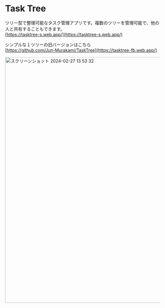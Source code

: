# Task Tree

ツリー型で整理可能なタスク管理アプリです。複数のツリーを管理可能で、他の人と共有することもできます。  
[https://tasktree-s.web.app/](https://tasktree-s.web.app/)

シンプルな１ツリーの旧バージョンはこちら  
[https://github.com/Jun-Murakami/TaskTree](https://tasktree-fb.web.app/)

<img width="799" alt="スクリーンショット 2024-02-27 13 53 32" src="https://github.com/Jun-Murakami/TaskTrees/assets/126404131/b65f2b80-9664-4802-aec7-0b336671e283">
